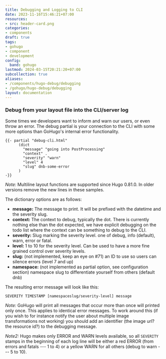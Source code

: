 ```yaml
---
title: Debugging and Logging to CLI
date: 2023-11-16T15:46:21+07:00
resources:
- src: header-card.png
categories:
- components
draft: true
tags:
- gohugo
- component
- development
config:
  band: gohugo
lastmod: 2024-03-15T20:21:20+07:00
subcollection: true
aliases:
- /components/hugo-debug/debugging
- /gohugo/hugo-debug/debugging
layout: documentation
---
```


### Debug from your layout file into the CLI/server log

Some times we developers want to inform and warn our users, or even throw an error. The debug partial is your connection to the CLI with some more options than GoHugo's internal error functionality.

```go-html-template
{{- partial "debug-cli.html"
      (dict
        "message" "going into PostProcessing"
        "context" .
        "severity" "warn"
        "level" 4
        "slug" dnb-some-error
      )
-}}
```

_Note:_ Multiline layout functions are supported since Hugo 0.81.0. In older versions remove the new lines in these samples.

The dictionary options are as follows:

* **message:** The message to print. It will be prefixed with the datetime and the severity slug.
* **context:** The context to debug, typically the dot. There is currently nothing else than the dot expected, we have explicit debugging on the todo list where the context can be something to debug to the CLI.
* **severity:** Slug marking the severity level. one of debug, info (default), warn, error or fatal.
* **level:** 1 to 10 for the severity level. Can be used to have a more fine grained control over severity levels.
* **slug:** (not implemented, keep an eye on #71) an ID to use so users can silence errors (level 7 and up)
* **namespace:** (not implemented as partial option, see configuration section) namespace slug to differentiate yourself from others (default dnb)

The resulting error message will look like this:

`SEVERITY TIMESTAMP [namespaceslug/severity-level] message`

_Note:_ GoHugo will print all messages that occur more than once will printed only once. This applies to identical error messages. To work around this (if you wish to for instance notify the user about multiple image transformations not working) you should add an identifier (the image url? the resource id?) to the debugging message.

_Note2:_ Hugo makes only ERROR and WARN levels available, so all `SEVERITY` stamps in the beginning of each log line will be either a red ERROR (from errors and fatals --- 1 to 4) or a yellow WARN for all others (debug to warn --- 5 to 10).
